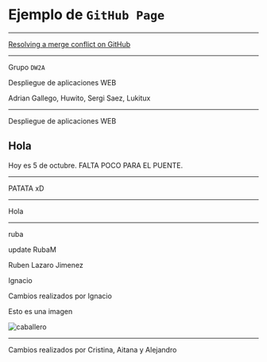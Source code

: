 # Ejemplo de `GitHub Page`

---

[Resolving a merge conflict on GitHub](https://docs.github.com/en/pull-requests/collaborating-with-pull-requests/addressing-merge-conflicts/resolving-a-merge-conflict-on-github)

---

Grupo `DW2A`

Despliegue de aplicaciones WEB 

Adrian Gallego, Huwito, Sergi Saez, Lukitux

---

Despliegue de aplicaciones WEB


Hola
---

Hoy es 5 de octubre. FALTA POCO PARA EL PUENTE.

---

PATATA xD

---


Hola

---

ruba

update RubaM

Ruben Lazaro Jimenez

Ignacio

Cambios realizados por Ignacio

Esto es una imagen 

![caballero](https://upload.wikimedia.org/wikipedia/commons/thumb/3/38/Accolade_by_Edmund_Blair_Leighton.jpg/220px-Accolade_by_Edmund_Blair_Leighton.jpg)

---

Cambios realizados por Cristina, Aitana y Alejandro

